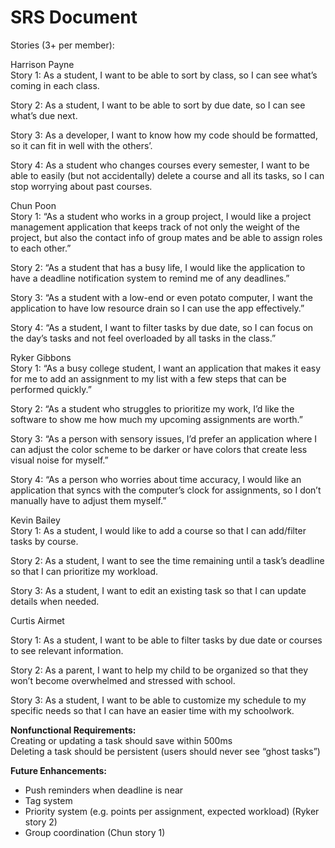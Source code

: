 # SRS Document

Stories (3+ per member):

Harrison Payne  
Story 1: As a student, I want to be able to sort by class, so I can see what’s coming in each class.

Story 2: As a student, I want to be able to sort by due date, so I can see what’s due next.

Story 3: As a developer, I want to know how my code should be formatted, so it can fit in well with the others’.

Story 4: As a student who changes courses every semester, I want to be able to easily (but not accidentally) delete a course and all its tasks, so I can stop worrying about past courses.

	  
Chun Poon  
Story 1: “As a student who works in a group project, I would like a project management application that keeps track of not only the weight of the project, but also the contact info of group mates and be able to assign roles to each other.”

Story 2: “As a student that has a busy life, I would like the application to have a deadline notification system to remind me of any deadlines.”

Story 3: “As a student with a low-end or even potato computer, I want the application to have low resource drain so I can use the app effectively.”

Story 4: “As a student, I want to filter tasks by due date, so I can focus on the day’s tasks and not feel overloaded by all tasks in the class.”

Ryker Gibbons  
Story 1: “As a busy college student, I want an application that makes it easy for me to add an assignment to my list with a few steps that can be performed quickly.”

Story 2: “As a student who struggles to prioritize my work, I’d like the software to show me how much my upcoming assignments are worth.”

Story 3: “As a person with sensory issues, I’d prefer an application where I can adjust the color scheme to be darker or have colors that create less visual noise for myself.”

Story 4: “As a person who worries about time accuracy, I would like an application that syncs with the computer’s clock for assignments, so I don’t manually have to adjust them myself.”

	  
Kevin Bailey  
Story 1: As a student, I would like to add a course so that I can add/filter tasks by course.

Story 2: As a student, I want to see the time remaining until a task’s deadline so that I can prioritize my workload.

Story 3: As a student, I want to edit an existing task so that I can update details when needed.

	  
Curtis Airmet

Story 1: As a student, I want to be able to filter tasks by due date or courses to see relevant information.

Story 2: As a parent, I want to help my child to be organized so that they won’t become overwhelmed and stressed with school.

Story 3: As a student, I want to be able to customize my schedule to my specific needs so that I can have an easier time with my schoolwork.

**Nonfunctional Requirements:**  
Creating or updating a task should save within 500ms  
Deleting a task should be persistent (users should never see “ghost tasks”) 

**Future Enhancements:**

- Push reminders when deadline is near  
- Tag system  
- Priority system (e.g. points per assignment, expected workload) (Ryker story 2\)  
- Group coordination (Chun story 1\)

